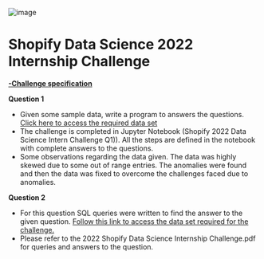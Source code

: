 ![image](https://user-images.githubusercontent.com/91573783/149607692-2d8c9c19-6055-4838-a37c-78d8759f0159.png)
# Shopify Data Science 2022 Internship Challenge

[**-Challenge specification**](https://docs.google.com/document/d/13VCtoyto9X1PZ74nPI4ZEDdb8hF8LAlcmLH1ZTHxKxE/edit#)

**Question 1**

-  Given some sample data, write a program to answers the questions. [Click here to access the required data set](https://docs.google.com/spreadsheets/d/16i38oonuX1y1g7C_UAmiK9GkY7cS-64DfiDMNiR41LM/edit#gid=0)
-  The challenge is completed in Jupyter Notebook (Shopify 2022 Data Science Intern Challenge Q1)). All the steps are defined in the notebook with complete answers to the questions.
-  Some observations regarding the data given. The data was highly skewed due to some out of range entries. The anomalies were found and then the data was fixed to overcome the challenges faced due to anomalies.

**Question 2**
- For this question SQL queries were written to find the answer to the given question. [Follow this link to access the data set required for the challenge.](https://www.w3schools.com/SQL/TRYSQL.ASP?FILENAME=TRYSQL_SELECT_ALL)
- Please refer to the 2022 Shopify Data Science Internship Challenge.pdf for queries and answers to the question.
